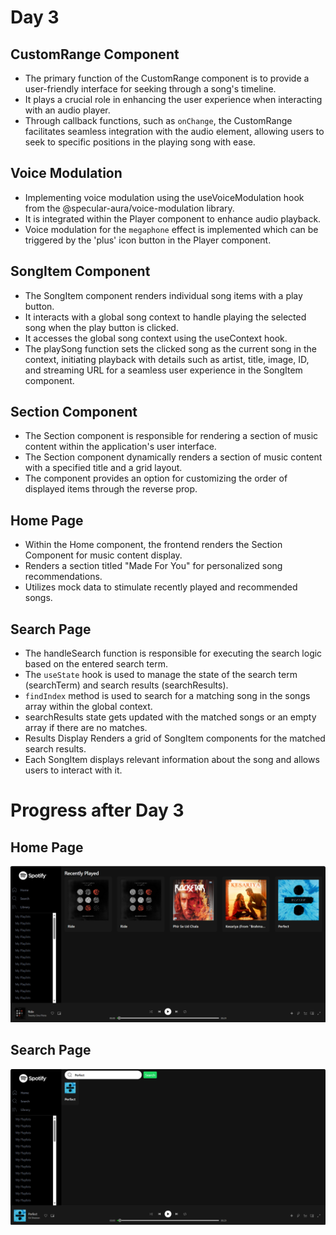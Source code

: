 # Day 3

## CustomRange Component
- The primary function of the CustomRange component is to provide a user-friendly interface for seeking through a song's timeline.
- It plays a crucial role in enhancing the user experience when interacting with an audio player.
- Through callback functions, such as `onChange`, the CustomRange facilitates seamless integration with the audio element, allowing users to seek to specific positions in the playing song with ease.

## Voice Modulation
- Implementing voice modulation using the useVoiceModulation hook from the @specular-aura/voice-modulation library.
- It is integrated within the Player component to enhance audio playback.
- Voice modulation for the `megaphone` effect is implemented which can be triggered by the 'plus' icon button in the Player component.

## SongItem Component
- The SongItem component renders individual song items with a play button.
- It interacts with a global song context to handle playing the selected song when the play button is clicked.
- It accesses the global song context using the useContext hook.
- The playSong function sets the clicked song as the current song in the context, initiating playback with details such as artist, title, image, ID, and streaming URL for a seamless user experience in the SongItem component.

## Section Component
- The Section component is responsible for rendering a section of music content within the application's user interface.
- The Section component dynamically renders a section of music content with a specified title and a grid layout.
- The component provides an option for customizing the order of displayed items through the reverse prop.

## Home Page
- Within the Home component, the frontend renders the Section Component for music content display.
- Renders a section titled "Made For You" for personalized song recommendations.
- Utilizes mock data to stimulate recently played and recommended songs.

## Search Page
- The handleSearch function is responsible for executing the search logic based on the entered search term.
- The `useState` hook is used to manage the state of the search term (searchTerm) and search results (searchResults).
- `findIndex` method is used  to search for a matching song in the songs array within the global context.
- searchResults state gets updated with the matched songs or an empty array if there are no matches.
- Results Display Renders a grid of SongItem components for the matched search results.
- Each SongItem displays relevant information about the song and allows users to interact with it.

# Progress after Day 3
## Home Page
![The Home Page](frontend/screenshots/Day3-HomePage.png)

## Search Page
![The Home Page](frontend/screenshots/Day3-SearchPage.png)
